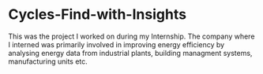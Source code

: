 # Cycles-Find-with-Insights
This was the project I worked on during my Internship. The company where I interned was primarily involved in improving energy efficiency by analysing energy data from industrial plants, building managment systems, manufacturing units etc.
